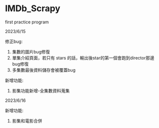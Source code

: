 # IMDb_Scrapy  
first practice program  
  
2023/6/15
  
修正bug:  
   1. 集數的圖片bug修復  
   2. 單集介紹頁面，若只有 stars 的話，輸出後star的第一個會跑到director那邊bug修復  
   3. 多集數最後資料儲存會被覆蓋bug
  
新增功能:  
   1. 影集功能新增-全集數資料蒐集  
  
  
2023/6/16
  
新增功能:  
   1. 影集和電影合併  
